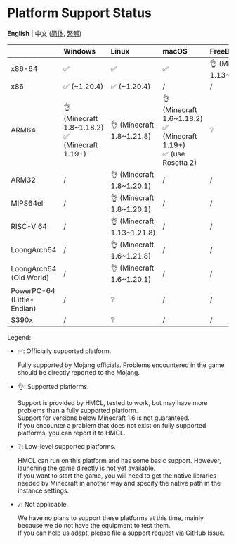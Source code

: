# Platform Support Status

**English** | 中文 ([简体](PLATFORM_zh.md), [繁體](PLATFORM_zh_Hant.md))

|                            | Windows                                           | Linux                      | macOS                                                                   | FreeBSD                    |
|----------------------------|:--------------------------------------------------|:---------------------------|:------------------------------------------------------------------------|:---------------------------|
| x86-64                     | ✅️                                                | ✅️                         | ✅️                                                                      | 👌 (Minecraft 1.13~1.21.8) |
| x86                        | ✅️ (~1.20.4)                                      | ✅️ (~1.20.4)               | /                                                                       | /                          |
| ARM64                      | 👌 (Minecraft 1.8~1.18.2)<br/>✅ (Minecraft 1.19+) | 👌 (Minecraft 1.8~1.21.8)  | 👌 (Minecraft 1.6~1.18.2)<br/>✅ (Minecraft 1.19+)<br/>✅ (use Rosetta 2) | ❔                          |
| ARM32                      | /️                                                | 👌 (Minecraft 1.8~1.20.1)  | /                                                                       | /                          |
| MIPS64el                   | /                                                 | 👌 (Minecraft 1.8~1.20.1)  | /                                                                       | /                          |
| RISC-V 64                  | /                                                 | 👌 (Minecraft 1.13~1.21.8) | /                                                                       | /                          |
| LoongArch64                | /                                                 | 👌 (Minecraft 1.6~1.21.8)  | /                                                                       | /                          |
| LoongArch64 (Old World)    | /                                                 | 👌 (Minecraft 1.6~1.20.1)  | /                                                                       | /                          |
| PowerPC-64 (Little-Endian) | /                                                 | ❔                          | /                                                                       | /                          |
| S390x                      | /                                                 | ❔                          | /                                                                       | /                          |

Legend:

* ✅: Officially supported platform.

  Fully supported by Mojang officials. Problems encountered in the game should be directly reported to the Mojang.

* 👌: Supported platforms.

  Support is provided by HMCL, tested to work, but may have more problems than a fully supported platform.  
  Support for versions below Minecraft 1.6 is not guaranteed.  
  If you encounter a problem that does not exist on fully supported platforms, you can report it to HMCL.

* ❔: Low-level supported platforms.

  HMCL can run on this platform and has some basic support. However, launching the game directly is not yet available.  
  If you want to start the game, you will need to get the native libraries needed by Minecraft in another way and specify the native path in the instance settings.

* `/`: Not applicable.

  We have no plans to support these platforms at this time, mainly because we do not have the equipment to test them.  
  If you can help us adapt, please file a support request via GitHub Issue.